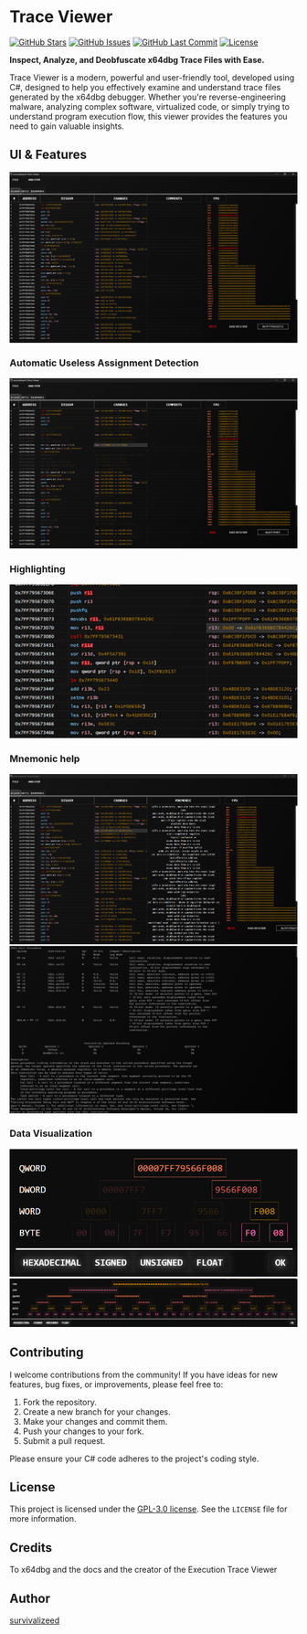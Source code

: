# Trace Viewer

[![GitHub Stars](https://img.shields.io/github/stars/survivalizeed/TraceViewer?style=social)](https://github.com/survivalizeed/TraceViewer)
[![GitHub Issues](https://img.shields.io/github/issues/survivalizeed/TraceViewer)](https://github.com/survivalizeed/TraceViewer/issues)
[![GitHub Last Commit](https://img.shields.io/github/last-commit/survivalizeed/TraceViewer)](https://github.com/survivalizeed/TraceViewer/commits/main)
[![License](https://img.shields.io/github/license/survivalizeed/TraceViewer)](https://github.com/survivalizeed/TraceViewer/blob/master/LICENSE)

**Inspect, Analyze, and Deobfuscate x64dbg Trace Files with Ease.**

Trace Viewer is a modern, powerful and user-friendly tool, developed using C#, designed to help you effectively examine and understand trace files generated by the x64dbg debugger. Whether you're reverse-engineering malware, analyzing complex software, virtualized code, or simply trying to understand program execution flow, this viewer provides the features you need to gain valuable insights.

## UI & Features

![Trace](.github/res/Trace.png)

### Automatic Useless Assignment Detection

![Trace](.github/res/DeOb.png)

### Highlighting

![Trace](.github/res/Highlighting.png)

### Mnemonic help

![Trace](.github/res/MnemonicBrief.png)
![Trace](.github/res/Mnemonic.png)

### Data Visualization
![Trace](.github/res/QWORD.png)
![Trace](.github/res/YMM.png)


## Contributing

I welcome contributions from the community! If you have ideas for new features, bug fixes, or improvements, please feel free to:

1.  Fork the repository.
2.  Create a new branch for your changes.
3.  Make your changes and commit them.
4.  Push your changes to your fork.
5.  Submit a pull request.

Please ensure your C# code adheres to the project's coding style.

## License

This project is licensed under the [GPL-3.0 license](LICENSE). See the `LICENSE` file for more information.

## Credits
To x64dbg and the docs and the creator of the Execution Trace Viewer

## Author

[survivalizeed](https://github.com/survivalizeed)

